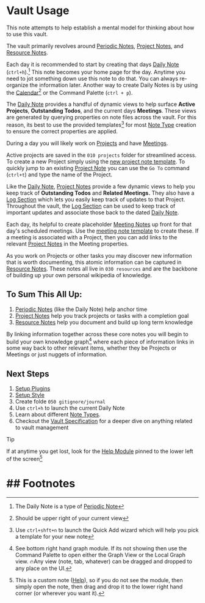 # Vault Usage

This note attempts to help establish a mental model for thinking about how to use this vault.

The vault primarily revolves around [Periodic Notes](Periodic%20Notes.md), [Project Notes](Project%20Notes.md), and [Resource Notes](Resource%20Notes.md).

Each day it is recommended to start by creating that days [Daily Note](Periodic%20Notes.md) (`ctrl+h`).[^4] This note becomes your home page for the day. Anytime you need to jot something down use this note to do that. You can always re-organize the information later. Another way to create Daily Notes is by using the [Calendar](../plugins/plugins/Calendar%20Plugin.md)[^1] or the Command Palette (`ctrl + p`).

The [Daily Note](Periodic%20Notes.md) provides a handful of dynamic views to help surface **Active Projects**, **Outstanding Todos**, and the current days **Meetings**. These views are generated by querying properties on note files across the vault. For this reason, its best to use the provided templates[^5] for most [Note Type](Note%20Types.md) creation to ensure the correct properties are applied.

During a day you will likely work on [Projects](Project%20Notes.md) and have [Meetings](Meeting%20Notes.md).

Active projects are saved in the `010 projects` folder for streamlined access. To create a new Project simply using the [new project note template](Project%20Notes.md#✨%20Creating%20a%20New%20Project%20Note). To quickly jump to an existing [Project Note](Project%20Notes.md) you can use the `Go To` command (`ctrl+t`) and type the name of the Project.

Like the [Daily Note](Periodic%20Notes.md), [Project Notes](Project%20Notes.md) provide a few dynamic views to help you keep track of **Outstanding Todos** and **Related Meetings.** They also have a [Log Section](Log%20Sections.md) which lets you easily keep track of updates to that Project. Throughout the vault, the [Log Section](Log%20Sections.md) can be used to keep track of important updates and associate those back to the dated [Daily Note](Periodic%20Notes.md).

Each day, its helpful to create placeholder [Meeting Notes](Meeting%20Notes.md) up front for that day's scheduled meetings. Use the [meeting note template](Meeting%20Notes.md#✨Creating%20A%20New%20Generic%20Meeting) to create these. If a meeting is associated with a Project, then you can add links to the relevant [Project Notes](Project%20Notes.md) in the Meeting properties.

As you work on Projects or other tasks you may discover new information that is worth documenting, this atomic information can be captured in [Resource Notes](Resource%20Notes.md). These notes all live in `030 resources` and are the backbone of building up your own personal wikipedia of knowledge.

## To Sum This All Up:

1. [Periodic Notes](Periodic%20Notes.md) (like the Daily Note) help anchor time
2. [Project Notes](Project%20Notes.md) help you track projects or tasks with a completion goal
3. [Resource Notes](Resource%20Notes.md) help you document and build up long term knowledge

By linking information together across these core notes you will begin to build your own knowledge graph[^2] where each piece of information links in some way back to other relevant items, whether they be Projects or Meetings or just nuggets of information.

## Next Steps

1. [Setup Plugins](../plugins/Vault%20Plugins.md#Initial%20Setup)
2. [Setup Style](../style/Vault%20Style.md#Initial%20Setup)
3. Create folde `050 gitignore/journal`
4. Use `ctrl+h` to launch the current Daily Note
5. Learn about different [Note Types](Note%20Types.md).
6. Checkout the [Vault Specification](000%20Vault%20Specification.md) for a deeper dive on anything related to vault management

> [!tip]
> If at anytime you get lost, look for the [Help Module](../vault%20views/UI%20Modules/Help%20Module/Help.md) pinned to the lower left of the screen[^3]

# ## Footnotes

[^4]: The Daily Note is a type of [Periodic Note](Periodic%20Notes.md)
[^1]: Should be upper right of your current view
[^5]: Use `ctrl+shft+n` to launch the Quick Add wizard which will help you pick a template for your new note
[^2]: See bottom right hand graph module. If its not showing then use the Command Palette to open either the Graph View or the Local Graph view. 🔥Any view (note, tab, whatever) can be dragged and dropped to any place on the UI.
[^3]: This is a custom note ([Help](../vault%20views/UI%20Modules/Help%20Module/Help.md)), so if you do not see the module, then simply open the note, then drag and drop it to the lower right hand corner (or wherever you want it).
